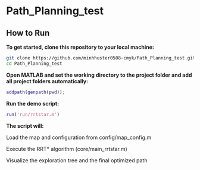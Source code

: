 # Path_Planning_test

## How to Run

**To get started, clone this repository to your local machine:**
```bash
git clone https://github.com/minhhuster0508-cmyk/Path_Planning_test.git
cd Path_Planning_test
```
**Open MATLAB and set the working directory to the project folder and add all project folders automatically:**
```matlab
addpath(genpath(pwd));
```
**Run the demo script:**
```matlab
run('run/rrtstar.m')
```

**The script will:**

Load the map and configuration from config/map_config.m

Execute the RRT* algorithm (core/main_rrtstar.m)

Visualize the exploration tree and the final optimized path
